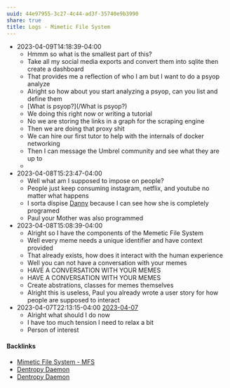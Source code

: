 ```yaml
---
uuid: 44e97955-3c27-4c44-ad3f-35740e9b3990
share: true
title: Logs - Mimetic File System
---
```

* 2023-04-09T14:18:39-04:00
	* Hmmm so what is the smallest part of this?
	* Take all my social media exports and convert them into sqlite then create a dashboard
	* That provides me a reflection of who I am but I want to do a psyop analyze
	* Alright so how about you start analyzing a psyop, can you list and define them
	* [What is psyop?](/What is psyop?)
	* We doing this right now or writing a tutorial
	* No we are storing the links in a graph for the scraping engine
	* Then we are doing that proxy shit
	* We can hire our first tutor to help with the internals of docker networking
	* Then I can message the Umbrel community and see what they are up to
	* 
* 2023-04-08T15:23:47-04:00
	* Well what am I supposed to impose on people?
	* People just keep consuming instagram, netflix, and youtube no matter what happens
	* I sorta dispise [Danny](/Danny) because I can see how she is completely programed
	* Paul your Mother was also programmed
* 2023-04-08T15:08:39-04:00
	* Alright so I have the components of the Memetic File System
	* Well every meme needs a unique identifier and have context provided
	* That already exists, how does it interact with the human experience
	* Well you can not have a conversation with your memes
	* HAVE A CONVERSATION WITH YOUR MEMES
	* HAVE A CONVERSATION WITH YOUR MEMES
	* Create abstrations, classes for memes themselves
	* Alright this is useless, Paul you already wrote a user story for how people are supposed to interact
* 2023-04-07T22:13:15-04:00 [2023-04-07](/2023-04-07)
	* Alright what should I do now
	* I have too much tension I need to relax a bit
	* Person of interest

#### Backlinks

* [Mimetic File System - MFS](/174ec832-c137-4d44-b581-3e552e0c047e)
* [Dentropy Daemon](/15c66694-3dc9-4115-afb8-887a6e52ffea)
* [Dentropy Daemon](/15c66694-3dc9-4115-afb8-887a6e52ffea)
